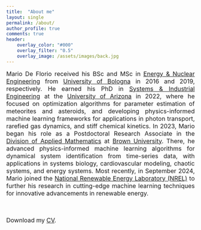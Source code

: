 ```yaml
---
title:  "About me"
layout: single
permalink: /about/
author_profile: true
comments: true
header:
    overlay_color: "#000"
    overlay_filter: "0.5"
    overlay_image: /assets/images/back.jpg
---
```



<font size="3">
<div style="text-align: justify;"> Mario De Florio received his BSc and MSc in  <a href="https://corsi.unibo.it/2cycle/EnergyEngineering">Energy &amp; Nuclear Engineering</a> from <a href="https://www.unibo.it/en/">University of Bologna</a> in 2016 and 2019, respectively. He earned his PhD in <a href="https://sie.engineering.arizona.edu/">Systems &amp; Industrial Engineering</a> at the <a href="https://www.arizona.edu/">University of Arizona</a> in 2022, where he focused on optimization algorithms for parameter estimation of meteorites and asteroids, and developing physics-informed machine learning frameworks for applications in photon transport, rarefied gas dynamics, and stiff chemical kinetics. In 2023, Mario began his role as a Postdoctoral Research Associate in the <a href="https://appliedmath.brown.edu/">Division of Applied Mathematics</a> at <a href="https://www.brown.edu/">Brown University</a>. There, he advanced physics-informed machine learning algorithms for dynamical system identification from time-series data, with applications in systems biology, cardiovascular modeling, chaotic systems, and energy systems. Most recently, in September 2024, Mario joined the <a href="https://www.nrel.gov/">National Renewable Energy Laboratory (NREL)</a> to further his research in cutting-edge machine learning techniques for innovative advancements in renewable energy. </div> <p><br></p> <i class="fas fa-download pr-1 fa-fw"></i> Download my <a href="https://github.com/mariodeflorio/mariodeflorio.github.io/raw/master/_files/CV_DeFlorio.pdf">CV</a>. </font>
